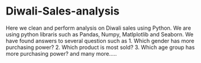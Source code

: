 # Diwali-Sales-analysis
Here we clean and perform analysis on Diwali sales using Python.
We are using python libraris such as Pandas, Numpy, Matlplotlib and Seaborn.
We have found answers to several question such as 
    1. Which gender has more purchasing power?
    2. Which product is most sold?
    3. Which age group has more purchasing power?
    and many more.....
